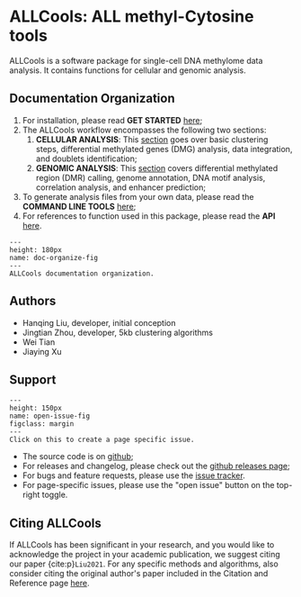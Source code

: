 # ALLCools: ALL methyl-Cytosine tools

ALLCools is a software package for single-cell DNA methylome data analysis. It contains functions for cellular and genomic analysis.

## Documentation Organization

1. For installation, please read **GET STARTED** [here](start/installation.md);
2. The ALLCools workflow encompasses the following two sections:
    1. **CELLULAR ANALYSIS**: This [section](cell_level/basic/intro_basic_clustering.md) goes over basic clustering steps, differential methylated genes (DMG) analysis, data integration, and doublets identification;
    2. **GENOMIC ANALYSIS**: This [section](cluster_level/intro.md) covers differential methylated region (DMR) calling, genome annotation, DNA motif analysis, correlation analysis, and enhancer prediction;
3. To generate analysis files from your own data, please read the **COMMAND LINE TOOLS** [here](command_line/allcools.ipynb);
4. For references to function used in this package, please read the **API** [here](https://lhqing.github.io/ALLCools/api/ALLCools/index.html).

```{figure} ./img/doc_organize.png
---
height: 180px
name: doc-organize-fig
---
ALLCools documentation organization.
```

## Authors

- Hanqing Liu, developer, initial conception
- Jingtian Zhou, developer, 5kb clustering algorithms
- Wei Tian
- Jiaying Xu

## Support

```{figure} ./img/open_issue.png
---
height: 150px
name: open-issue-fig
figclass: margin
---
Click on this to create a page specific issue.
```

- The source code is on [github](https://github.com/lhqing/ALLCools);
- For releases and changelog, please check out the [github releases page](https://github.com/lhqing/ALLCools/releases);
- For bugs and feature requests, please use the [issue tracker](https://github.com/lhqing/ALLCools/issues).
- For page-specific issues, please use the "open issue" button on the top-right toggle.

## Citing ALLCools

If ALLCools has been significant in your research, and you would like to acknowledge the project in your academic publication, we suggest citing our paper {cite:p}`Liu2021`. For any specific methods and algorithms, also consider citing the original author's paper included in the Citation and Reference page [here](project_info/citation.md).

